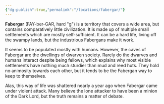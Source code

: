 ```yaml
---
{"dg-publish":true,"permalink":"/locations/fabergar/"}
---
```


**Fabergar** (FAY-ber-GAR, hard "g") is a territory that covers a wide area, but contains comparatively little civilization. It is made up of multiple small settlements which are mostly self-sufficient. It can be a hard life, living off the swampy lands, but the industrious Fabergans make it work.

It seems to be populated mostly with humans. However, the caves of Fabergar are the dwellings of dwarven society. Rarely do the dwarves and humans interact despite being fellows, which explains why most visible settlements have nothing much sturdier than mud and reed huts. They hold no animosity towards each other, but it tends to be the Fabergan way to keep to themselves.

Alas, this way of life was shattered nearly a year ago when Fabergar came under violent attack. Many believe the lone attacker to have been a minion of the Dark Lord, but the truth remains a matter of debate.